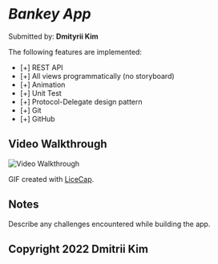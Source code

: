 # *Bankey App*

Submitted by: **Dmityrii Kim**

The following features are implemented:

* [+] REST API
* [+] All views programmatically (no storyboard)
* [+] Animation
* [+] Unit Test
* [+] Protocol-Delegate design pattern
* [+] Git
* [+] GitHub

## Video Walkthrough

<img src='https://github.com/MityaKimchanskii/ios-prof/blob/main/bankey.gif' title='Video Walkthrough' width='' alt='Video Walkthrough' />

GIF created with [LiceCap](http://www.cockos.com/licecap/).

## Notes

Describe any challenges encountered while building the app.

## Copyright 2022 Dmitrii Kim
